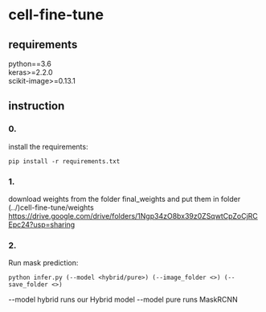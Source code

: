 # cell-fine-tune
## requirements
python==3.6 <br>
keras>=2.2.0<br>
scikit-image>=0.13.1 <br>
## instruction
### 0.
install the requirements:
```
pip install -r requirements.txt
```
### 1.
download weights from the folder final_weights and put them in folder (../)cell-fine-tune/weights<br>
https://drive.google.com/drive/folders/1Ngp34zO8bx39z0ZSqwtCpZoCjRCEpc24?usp=sharing
### 2.
Run mask prediction:
```
python infer.py (--model <hybrid/pure>) (--image_folder <>) (--save_folder <>)
```
--model hybrid runs our Hybrid model
--model pure runs MaskRCNN
